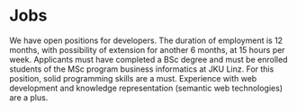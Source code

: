 Jobs
====

We have open positions for developers.
The duration of employment is 12 months, with possibility of extension for another 6 months, at 15 hours per week.
Applicants must have completed a BSc degree and must be enrolled students of the MSc program business informatics at JKU Linz. For this position, solid programming skills are a must. Experience with web development and knowledge representation (semantic web technologies) are a plus.
